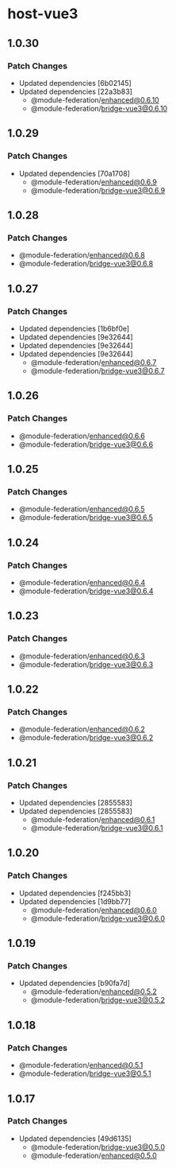 # host-vue3

## 1.0.30

### Patch Changes

- Updated dependencies [6b02145]
- Updated dependencies [22a3b83]
  - @module-federation/enhanced@0.6.10
  - @module-federation/bridge-vue3@0.6.10

## 1.0.29

### Patch Changes

- Updated dependencies [70a1708]
  - @module-federation/enhanced@0.6.9
  - @module-federation/bridge-vue3@0.6.9

## 1.0.28

### Patch Changes

- @module-federation/enhanced@0.6.8
- @module-federation/bridge-vue3@0.6.8

## 1.0.27

### Patch Changes

- Updated dependencies [1b6bf0e]
- Updated dependencies [9e32644]
- Updated dependencies [9e32644]
- Updated dependencies [9e32644]
  - @module-federation/enhanced@0.6.7
  - @module-federation/bridge-vue3@0.6.7

## 1.0.26

### Patch Changes

- @module-federation/enhanced@0.6.6
- @module-federation/bridge-vue3@0.6.6

## 1.0.25

### Patch Changes

- @module-federation/enhanced@0.6.5
- @module-federation/bridge-vue3@0.6.5

## 1.0.24

### Patch Changes

- @module-federation/enhanced@0.6.4
- @module-federation/bridge-vue3@0.6.4

## 1.0.23

### Patch Changes

- @module-federation/enhanced@0.6.3
- @module-federation/bridge-vue3@0.6.3

## 1.0.22

### Patch Changes

- @module-federation/enhanced@0.6.2
- @module-federation/bridge-vue3@0.6.2

## 1.0.21

### Patch Changes

- Updated dependencies [2855583]
- Updated dependencies [2855583]
  - @module-federation/enhanced@0.6.1
  - @module-federation/bridge-vue3@0.6.1

## 1.0.20

### Patch Changes

- Updated dependencies [f245bb3]
- Updated dependencies [1d9bb77]
  - @module-federation/enhanced@0.6.0
  - @module-federation/bridge-vue3@0.6.0

## 1.0.19

### Patch Changes

- Updated dependencies [b90fa7d]
  - @module-federation/enhanced@0.5.2
  - @module-federation/bridge-vue3@0.5.2

## 1.0.18

### Patch Changes

- @module-federation/enhanced@0.5.1
- @module-federation/bridge-vue3@0.5.1

## 1.0.17

### Patch Changes

- Updated dependencies [49d6135]
  - @module-federation/bridge-vue3@0.5.0
  - @module-federation/enhanced@0.5.0
